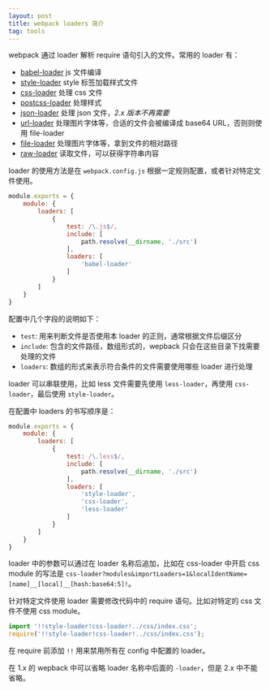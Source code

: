 ```yaml
---
layout: post
title: webpack loaders 简介
tag: tools
---
```


webpack 通过 loader 解析 require 语句引入的文件。常用的 loader 有：

- [babel-loader](https://github.com/babel/babel-loader) js 文件编译
- [style-loader](https://github.com/webpack-contrib/style-loader) style 标签加载样式文件
- [css-loader](https://github.com/webpack-contrib/css-loader) 处理 css 文件
- [postcss-loader](https://github.com/postcss/postcss-loader) 处理样式
- [json-loader](https://github.com/webpack-contrib/json-loader) 处理 json 文件，_2.x 版本不再需要_
- [url-loader](https://github.com/webpack-contrib/url-loader) 处理图片字体等，合适的文件会被编译成 base64 URL，否则则使用 file-loader
- [file-loader](https://github.com/webpack-contrib/file-loader) 处理图片字体等，拿到文件的相对路径
- [raw-loader](https://github.com/webpack-contrib/raw-loader) 读取文件，可以获得字符串内容

loader 的使用方法是在 `webpack.config.js` 根据一定规则配置，或者针对特定文件使用。

```js
module.exports = {
    module: {
        loaders: [
            {
                test: /\.js$/,
                include: [
                    path.resolve(__dirname, './src')
                ],
                loaders: [
                    'babel-loader'
                ]
            }
        ]
    }
}
```

配置中几个字段的说明如下：

- `test`: 用来判断文件是否使用本 loader 的正则，通常根据文件后缀区分
- `include`: 包含的文件路径，数组形式的，wepback 只会在这些目录下找需要处理的文件
- `loaders`: 数组的形式来表示符合条件的文件需要使用哪些 loader 进行处理

loader 可以串联使用，比如 less 文件需要先使用 `less-loader`，再使用 `css-loader`，最后使用 `style-loader`。

在配置中 loaders 的书写顺序是：

```js
module.exports = {
    module: {
        loaders: [
            {
                test: /\.less$/,
                include: [
                    path.resolve(__dirname, './src')
                ],
                loaders: [
                    'style-loader',
                    'css-loader',
                    'less-loader'
                ]
            }
        ]
    }
}
```

loader 中的参数可以通过在 loader 名称后追加，比如在 css-loader 中开启 css module 的写法是 `css-loader?modules&importLoaders=1&localIdentName=[name]__[local]__[hash:base64:5]!`。

针对特定文件使用 loader 需要修改代码中的 require 语句。比如对特定的 css 文件不使用 css module。

```js
import '!!style-loader!css-loader!../css/index.css';
require('!!style-loader!css-loader!../css/index.css');
```

在 require 前添加 `!!` 用来禁用所有在 config 中配置的 loader。

在 1.x 的 wepback 中可以省略 loader 名称中后面的 `-loader`，但是 2.x 中不能省略。
